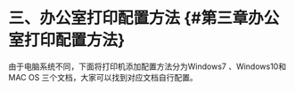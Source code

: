 # 三、办公室打印配置方法 {#第三章办公室打印配置方法}

由于电脑系统不同，下面将打印机添加配置方法分为Windows7 、Windows10和MAC OS 三个文档，大家可以找到对应文档自行配置。

